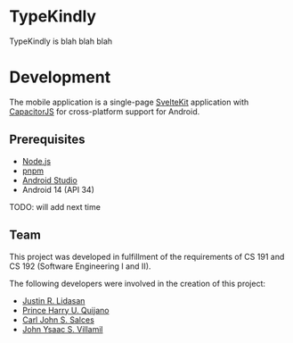 # TypeKindly
TypeKindly is blah blah blah

# Development
The mobile application is a single-page [SvelteKit](https://svelte.dev/) application with [CapacitorJS](https://capacitorjs.com/) for cross-platform support for Android.

## Prerequisites
- [Node.js](https://nodejs.org/en)
- [pnpm](https://pnpm.io/)
- [Android Studio](https://developer.android.com/studio)
- Android 14 (API 34)

TODO: will add next time

## Team
This project was developed in fulfillment of the requirements of CS 191 and CS 192 (Software Engineering I and II).

The following developers were involved in the creation of this project:
- [Justin R. Lidasan](https://github.com/parkouralvoil)
- [Prince Harry U. Quijano](https://github.com/Harry2166)
- [Carl John S. Salces](https://github.com/rue-22)
- [John Ysaac S. Villamil](https://github.com/LigsQt)
